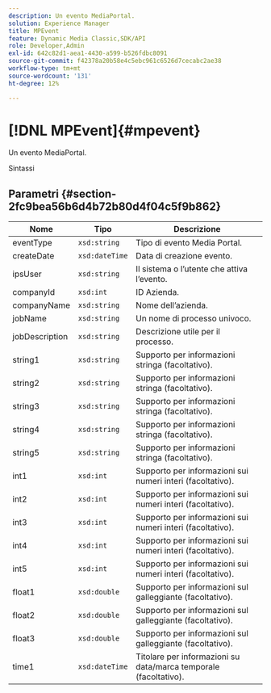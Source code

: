 ```yaml
---
description: Un evento MediaPortal.
solution: Experience Manager
title: MPEvent
feature: Dynamic Media Classic,SDK/API
role: Developer,Admin
exl-id: 642c82d1-aea1-4430-a599-b526fdbc8091
source-git-commit: f42378a20b58e4c5ebc961c6526d7cecabc2ae38
workflow-type: tm+mt
source-wordcount: '131'
ht-degree: 12%

---
```


# [!DNL MPEvent]{#mpevent}

Un evento MediaPortal.

Sintassi

## Parametri {#section-2fc9bea56b6d4b72b80d4f04c5f9b862}

| Nome | Tipo | Descrizione |
|---|---|---|
| eventType | `xsd:string` | Tipo di evento Media Portal. |
| createDate | `xsd:dateTime` | Data di creazione evento. |
| ipsUser | `xsd:string` | Il sistema o l’utente che attiva l’evento. |
| companyId | `xsd:int` | ID Azienda. |
| companyName | `xsd:string` | Nome dell’azienda. |
| jobName | `xsd:string` | Un nome di processo univoco. |
| jobDescription | `xsd:string` | Descrizione utile per il processo. |
| string1 | `xsd:string` | Supporto per informazioni stringa (facoltativo). |
| string2 | `xsd:string` | Supporto per informazioni stringa (facoltativo). |
| string3 | `xsd:string` | Supporto per informazioni stringa (facoltativo). |
| string4 | `xsd:string` | Supporto per informazioni stringa (facoltativo). |
| string5 | `xsd:string` | Supporto per informazioni stringa (facoltativo). |
| int1 | `xsd:int` | Supporto per informazioni sui numeri interi (facoltativo). |
| int2 | `xsd:int` | Supporto per informazioni sui numeri interi (facoltativo). |
| int3 | `xsd:int` | Supporto per informazioni sui numeri interi (facoltativo). |
| int4 | `xsd:int` | Supporto per informazioni sui numeri interi (facoltativo). |
| int5 | `xsd:int` | Supporto per informazioni sui numeri interi (facoltativo). |
| float1 | `xsd:double` | Supporto per informazioni sul galleggiante (facoltativo). |
| float2 | `xsd:double` | Supporto per informazioni sul galleggiante (facoltativo). |
| float3 | `xsd:double` | Supporto per informazioni sul galleggiante (facoltativo). |
| time1 | `xsd:dateTime` | Titolare per informazioni su data/marca temporale (facoltativo). |
